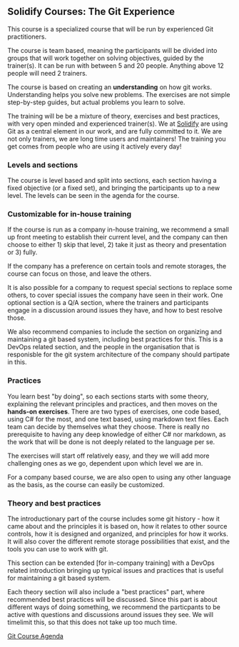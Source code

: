 ## Solidify Courses:   The Git Experience

This course is a specialized course that will be run by experienced Git practitioners.

The course is team based, meaning the participants will be divided into groups that will work together on solving objectives, guided by the trainer(s).  It can be run with between 5 and 20 people.  Anything above 12 people will need 2 trainers.

The course is based on creating an **understanding** on how git works.  Understanding helps you solve new problems.  The exercises are not simple step-by-step guides, but actual problems you learn to solve.

The training will be be a mixture of theory, exercises and best practices, with very open minded and experienced trainer(s).  We at [Solidify](https://solidify.se) are using Git as a central element in our work, and are fully committed to it. We are not only trainers, we are long time users and maintainers! The training you get comes from people who are using it actively every day!  

### Levels and sections

The course is level based and split into sections, each section having a fixed objective (or a fixed set), and bringing the participants up to a new level. The levels can be seen in the agenda for the course. 

### Customizable for in-house training

If the course is run as a company in-house training, we recommend a small up front meeting to establish their current level, and the company can then choose to either 1) skip that level, 2) take it just as theory and presentation or 3) fully. 

If the company has a preference on certain tools and remote storages, the course can focus on those, and leave the others.

It is also possible for a company to request special sections to replace some others, to cover special issues the company have seen in their work.  One optional section is a Q/A section, where the trainers and participants engage in a discussion around issues they have, and how to best resolve those. 

We also recommend companies to include the section on organizing and maintaining a git based system, including best practices for this. This is a DevOps related section, and the people in the organisation that is responisble for the git system architecture of the company should partipate in this. 

### Practices 

You learn best "by doing", so each sections starts with some theory, explaining the relevant principles and practices, and then moves on the **hands-on exercises**.  There are two types of exercises, one code based, using C# for the most, and one text based, using markdown text files.   Each team can decide by themselves what they choose.  There is really no prerequisite to having any deep knowledge of either C# nor markdown, as the work that will be done is not deeply related to the language per se.

The exercises will start off relatively easy, and they we will add more challenging ones as we go, dependent upon which level we are in. 

For a company based course, we are also open to using any other language as the basis, as the course can easily be customized.   

### Theory and best practices

The introductionary part of the course includes some git history - how it came about and the principles it is based on, how it relates to other source controls, how it is designed and organized, and principles for how it works. It will also cover the different remote storage possibilities that exist, and the tools you can use to work with git. 

This section can be extended [for in-company training] with a DevOps related introduction bringing up typical issues and practices that is useful for maintaining a git based system.  

Each theory section will also include a "best practices" part, where recommended best practices will be discussed. Since this part is about different ways of doing something, we recommend the particpants to be active with questions and discussions around issues they see. We will timelimit this, so that this does not take up too much time. 

[Git Course Agenda](GitAgenda.md)